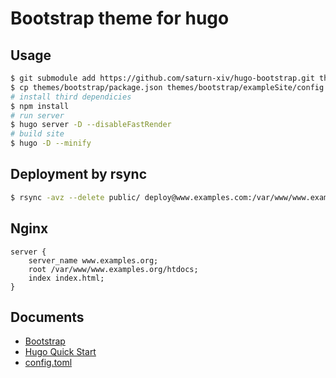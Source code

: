 # Bootstrap theme for hugo

## Usage

```bash
$ git submodule add https://github.com/saturn-xiv/hugo-bootstrap.git themes/bootstrap
$ cp themes/bootstrap/package.json themes/bootstrap/exampleSite/config.toml themes/bootstrap/.gitignore ./
# install third dependicies
$ npm install
# run server
$ hugo server -D --disableFastRender
# build site
$ hugo -D --minify
```

## Deployment by rsync

```bash
$ rsync -avz --delete public/ deploy@www.examples.com:/var/www/www.examples.com/htdocs
```

## Nginx

```nginx
server {
    server_name www.examples.org;
    root /var/www/www.examples.org/htdocs;
    index index.html;
}
```

## Documents

- [Bootstrap](https://getbootstrap.com/)
- [Hugo Quick Start](https://gohugo.io/getting-started/quick-start/)
- [config.toml](https://github.com/saturn-xiv/hugo-bootstrap/blob/master/exampleSite/config.toml)
